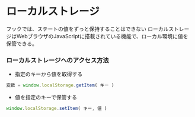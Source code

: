 # ローカルストレージ
フックでは、ステートの値をずっと保持することはできない
ローカルストレージはWebブラウザのJavaScriptに搭載されている機能で、ローカル環境に値を保管できる。
### ローカルストレージへのアクセス方法
- 指定のキーから値を取得する
```js
変数 = window.localStorage.getItem( キー )
```
- 値を指定のキーで保管する
```js
window.localStorage.setItem( キー, 値 )
```